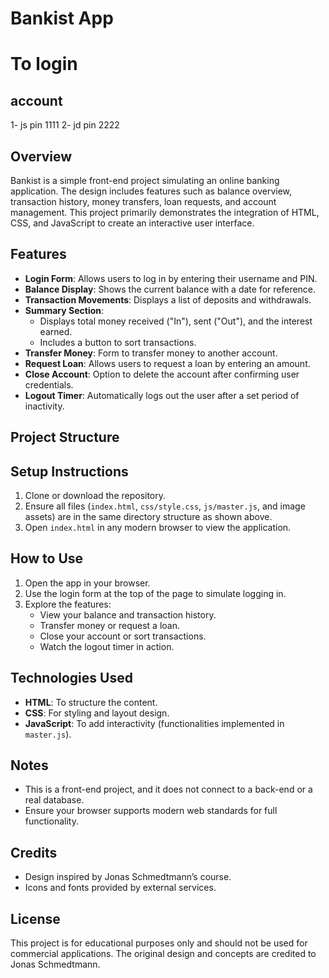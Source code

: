 # Bankist App

# To login 

## account 
1- js pin 1111
2- jd pin 2222

## Overview

Bankist is a simple front-end project simulating an online banking application. The design includes features such as balance overview, transaction history, money transfers, loan requests, and account management. This project primarily demonstrates the integration of HTML, CSS, and JavaScript to create an interactive user interface.

## Features

- **Login Form**: Allows users to log in by entering their username and PIN.
- **Balance Display**: Shows the current balance with a date for reference.
- **Transaction Movements**: Displays a list of deposits and withdrawals.
- **Summary Section**:
  - Displays total money received ("In"), sent ("Out"), and the interest earned.
  - Includes a button to sort transactions.
- **Transfer Money**: Form to transfer money to another account.
- **Request Loan**: Allows users to request a loan by entering an amount.
- **Close Account**: Option to delete the account after confirming user credentials.
- **Logout Timer**: Automatically logs out the user after a set period of inactivity.

## Project Structure


## Setup Instructions

1. Clone or download the repository.
2. Ensure all files (`index.html`, `css/style.css`, `js/master.js`, and image assets) are in the same directory structure as shown above.
3. Open `index.html` in any modern browser to view the application.

## How to Use

1. Open the app in your browser.
2. Use the login form at the top of the page to simulate logging in.
3. Explore the features:
   - View your balance and transaction history.
   - Transfer money or request a loan.
   - Close your account or sort transactions.
   - Watch the logout timer in action.

## Technologies Used

- **HTML**: To structure the content.
- **CSS**: For styling and layout design.
- **JavaScript**: To add interactivity (functionalities implemented in `master.js`).

## Notes

- This is a front-end project, and it does not connect to a back-end or a real database.
- Ensure your browser supports modern web standards for full functionality.

## Credits

- Design inspired by Jonas Schmedtmann’s course.
- Icons and fonts provided by external services.

## License

This project is for educational purposes only and should not be used for commercial applications. The original design and concepts are credited to Jonas Schmedtmann.
